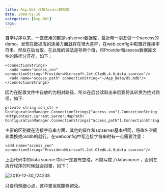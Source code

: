 ```yaml
---
title: Asp.Net 连接Access数据库
date: 2009-01-10
categories: [Asp.Net]
tags:
---
```


自学程序以来，一直使用的都是sqlserver数据库，最近帮一朋友做一个access的demo，发现在数据库的连接方面就存在很大差异，在web.config中配置好连接字符串，然后在后台取，在此我的做法是存两个值，将Provider和assess数据库文件的路径分开存，如下：
<!--more-->

```
<connectionStrings>
  <add name="access_con" connectionString="Provider=Microsoft.Jet.Oledb.4.0;data source="/>
  <add name="access_path" connectionString="~/App_Data/db.mdb"/>
</connectionStrings>
```

因为在配置文件中存放的为相对路径，所以在后台读取出来后要将其转换为绝对路径，如下:

```
private string con_str = ConfigurationManager.ConnectionStrings["access_con"].ConnectionString
+HttpContext.Current.Server.MapPath( ConfigurationManager.ConnectionStrings["access_path"].ConnectionString);
```

主要的区别就在连接字符串方面，其他的操作和sqlserver基本相同，将命名空间和类换成olddb的就行。在webconfig中写连接字符串时有一点需要注意：

```
<add name="access_con" connectionString="Provider=Microsoft.Jet.Oledb.4.0;data source="/>
```

上面代码中的data source 中间一定要有空格，不能写成了datasource ，否则在执行程序的时候就会报错，如下：

![2010-12-30_124238](http://oec2003.qiniudn.com/2010-12-30_124238.gif)

只要稍微细心点，这种错误就能够避免。

